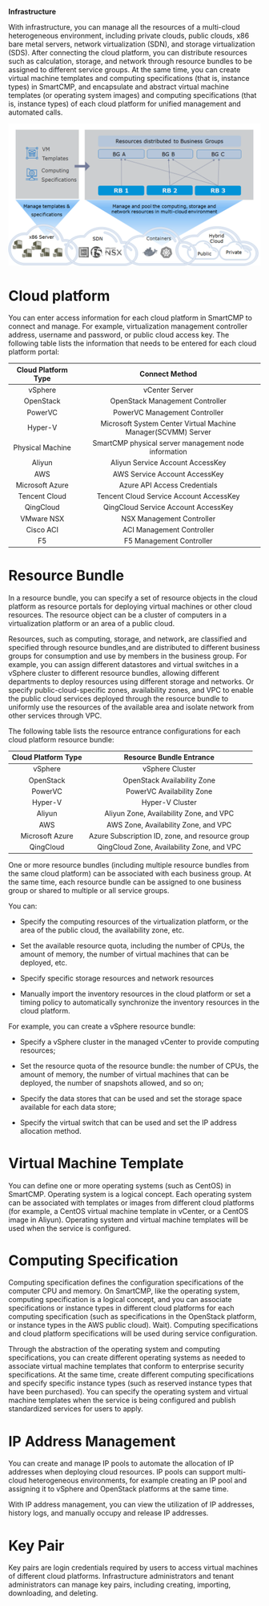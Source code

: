 **Infrastructure**

With infrastructure, you can manage all the resources of a multi-cloud heterogeneous environment, including private clouds, public clouds, x86 bare metal servers, network virtualization (SDN), and storage virtualization (SDS). After connecting the cloud platform, you can distribute resources such as calculation, storage, and network through resource bundles to be assigned to different service groups. At the same time, you can create virtual machine templates and computing specifications (that is, instance types) in SmartCMP, and encapsulate and abstract virtual machine templates (or operating system images) and computing specifications (that is, instance types) of each cloud platform for unified management and automated calls.

![基础架构配置示例](../../picture/foundationConcepts/Pic04-Infrastructure.png)



# Cloud platform

You can enter access information for each cloud platform in SmartCMP to connect and manage. For example, virtualization management controller address, username and password, or public cloud access key. The following table lists the information that needs to be entered for each cloud platform portal:

 Cloud Platform Type|Connect Method
 :------: |:------: 
vSphere|vCenter Server
OpenStack|OpenStack Management Controller
PowerVC |PowerVC Management Controller
Hyper-V|Microsoft System Center Virtual Machine Manager(SCVMM) Server
Physical Machine |SmartCMP physical server management node information
Aliyun  |Aliyun Service Account AccessKey
AWS  |AWS Service Account AccessKey
Microsoft Azure|  Azure API Access Credentials
Tencent Cloud|Tencent Cloud Service Account AccessKey
QingCloud|QingCloud Service Account AccessKey
VMware NSX  |NSX Management Controller 
Cisco ACI  |ACI Management Controller 
F5  |F5 Management Controller    



# Resource Bundle
    
In a resource bundle, you can specify a set of resource objects in the cloud platform as resource portals for deploying virtual machines or other cloud resources. The resource object can be a cluster of computers in a virtualization platform or an area of a public cloud.

Resources, such as computing, storage, and network, are classified and specified through resource bundles,and are distributed to different business groups for consumption and use by members in the business group. For example, you can assign different datastores and virtual switches in a vSphere cluster to different resource bundles, allowing different departments to deploy resources using different storage and networks. Or specify public-cloud-specific zones, availability zones, and VPC to enable the public cloud services deployed through the resource bundle to uniformly use the resources of the available area and isolate network from other services through VPC.

The following table lists the resource entrance configurations for each cloud platform resource bundle:


 Cloud Platform Type|     Resource Bundle Entrance
 :------: |:------: 
vSphere |vSphere Cluster
OpenStack |OpenStack Availability Zone
PowerVC |PowerVC Availability Zone
Hyper-V |Hyper-V Cluster
Aliyun   |Aliyun Zone, Availability Zone, and VPC
AWS  |AWS Zone, Availability Zone, and VPC
Microsoft Azure  |Azure Subscription ID, zone, and resource group
QingCloud   |QingCloud Zone, Availability Zone, and VPC


One or more resource bundles (including multiple resource bundles from the same cloud platform) can be associated with each business group. At the same time, each resource bundle can be assigned to one business group or shared to multiple or all service groups.


You can:

+ Specify the computing resources of the virtualization platform, or the area of the public cloud, the availability zone, etc.

+ Set the available resource quota, including the number of CPUs, the amount of memory, the number of virtual machines that can be deployed, etc.

+ Specify specific storage resources and network resources

+ Manually import the inventory resources in the cloud platform or set a timing policy to automatically synchronize the inventory resources in the cloud platform.


For example, you can create a vSphere resource bundle:


+ Specify a vSphere cluster in the managed vCenter to provide computing resources;

+ Set the resource quota of the resource bundle: the number of CPUs, the amount of memory, the number of virtual machines that can be deployed, the number of snapshots allowed, and so on;

+ Specify the data stores that can be used and set the storage space available for each data store;

+ Specify the virtual switch that can be used and set the IP address allocation method.


#  Virtual Machine Template

You can define one or more operating systems (such as CentOS) in SmartCMP. Operating system is a logical concept. Each operating system can be associated with templates or images from different cloud platforms (for example, a CentOS virtual machine template in vCenter, or a CentOS image in Aliyun). Operating system and virtual machine templates will be used when the service is configured.

# Computing Specification

Computing specification defines the configuration specifications of the computer CPU and memory. On SmartCMP, like the operating system, computing specification is a logical concept, and you can associate specifications or instance types in different cloud platforms for each computing specification (such as specifications in the OpenStack platform, or instance types in the AWS public cloud). Wait). Computing specifications and cloud platform specifications will be used during service configuration.

Through the abstraction of the operating system and computing specifications, you can create different operating systems as needed to associate virtual machine templates that conform to enterprise security specifications. At the same time, create different computing specifications and specify specific instance types (such as reserved instance types that have been purchased). You can specify the operating system and virtual machine templates when the service is being configured and publish standardized services for users to apply.


# IP Address Management 

You can create and manage IP pools to automate the allocation of IP addresses when deploying cloud resources. IP pools can support multi-cloud heterogeneous environments, for example creating an IP pool and assigning it to vSphere and OpenStack platforms at the same time.

With IP address management, you can view the utilization of IP addresses, history logs, and manually occupy and release IP addresses.


# Key Pair

Key pairs are login credentials required by users to access virtual machines of different cloud platforms. Infrastructure administrators and tenant administrators can manage key pairs, including creating, importing, downloading, and deleting.




